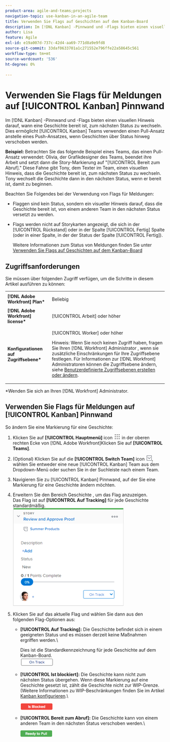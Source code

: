 ```yaml
---
product-area: agile-and-teams;projects
navigation-topic: use-kanban-in-an-agile-team
title: Verwenden Sie Flags auf Geschichten auf dem Kanban-Board
description: Im [!DNL Kanban] -Pinnwand und -Flags bieten einen visuellen Hinweis darauf, wann eine Geschichte bereit ist, zum nächsten Status zu wechseln. Dies ermöglicht Kanban-Teams, beim Verschieben von Geschichten über Status hinweg einen "Pull"-Ansatz anstelle eines "Push"-Ansatzes zu verwenden.
author: Lisa
feature: Agile
exl-id: e19a007d-737c-42d4-aa69-771d8a9e9fd8
source-git-commit: 33daf0633701a1c271552e796ffe22a58645c561
workflow-type: tm+mt
source-wordcount: '536'
ht-degree: 0%

---
```


# Verwenden Sie Flags für Meldungen auf [!UICONTROL Kanban] Pinnwand

Im [!DNL Kanban] -Pinnwand und -Flags bieten einen visuellen Hinweis darauf, wann eine Geschichte bereit ist, zum nächsten Status zu wechseln. Dies ermöglicht [!UICONTROL Kanban] Teams verwenden einen Pull-Ansatz anstelle eines Push-Ansatzes, wenn Geschichten über Status hinweg verschoben werden.

**Beispiel:** Betrachten Sie das folgende Beispiel eines Teams, das einen Pull-Ansatz verwendet: Olivia, der Grafikdesigner des Teams, beendet ihre Arbeit und setzt dann die Story-Markierung auf &quot;[!UICONTROL Bereit zum Abruf].&quot; Diese Fahne gibt Tony, dem Texter im Team, einen visuellen Hinweis, dass die Geschichte bereit ist, zum nächsten Status zu wechseln. Tony wechselt die Geschichte dann in den nächsten Status, wenn er bereit ist, damit zu beginnen.

Beachten Sie Folgendes bei der Verwendung von Flags für Meldungen:

* Flaggen sind kein Status, sondern ein visueller Hinweis darauf, dass die Geschichte bereit ist, von einem anderen Team in den nächsten Status versetzt zu werden.
* Flags werden nicht auf Storykarten angezeigt, die sich in der [!UICONTROL Rückstand] oder in der Spalte [!UICONTROL Fertig] Spalte (oder in einer Spalte, in der der Status der Spalte [!UICONTROL Fertig]).

   Weitere Informationen zum Status von Meldungen finden Sie unter [Verwenden Sie Flags auf Geschichten auf dem Kanban-Board](#updating-the-status-of-stories-and-subtasks)

## Zugriffsanforderungen

Sie müssen über folgenden Zugriff verfügen, um die Schritte in diesem Artikel ausführen zu können:

<table style="table-layout:auto"> 
 <col> 
 <col> 
 <tbody> 
  <tr> 
   <td role="rowheader"><strong>[!DNL Adobe Workfront] Plan*</strong></td> 
   <td> <p>Beliebig</p> </td> 
  </tr> 
  <tr> 
   <td role="rowheader"><strong>[!DNL Adobe Workfront] license*</strong></td> 
   <td> <p>[!UICONTROL Arbeit] oder höher</p> </td> 
  </tr> 
  <tr> 
   <td role="rowheader"><strong>Konfigurationen auf Zugriffsebene*</strong></td> 
   <td> <p>[!UICONTROL Worker] oder höher</p> <p>Hinweis: Wenn Sie noch keinen Zugriff haben, fragen Sie Ihren [!DNL Workfront] Administrator , wenn sie zusätzliche Einschränkungen für Ihre Zugriffsebene festlegen. Für Informationen zur [!DNL Workfront] Administratoren können die Zugriffsebene ändern, siehe <a href="../../administration-and-setup/add-users/configure-and-grant-access/create-modify-access-levels.md" class="MCXref xref">Benutzerdefinierte Zugriffsebenen erstellen oder ändern</a>.</p> </td> 
  </tr> 
 </tbody> 
</table>

&#42;Wenden Sie sich an Ihren [!DNL Workfront] Administrator.

## Verwenden Sie Flags für Meldungen auf [!UICONTROL Kanban] Pinnwand

So ändern Sie eine Markierung für eine Geschichte:

1. Klicken Sie auf **[!UICONTROL Hauptmenü]** icon ![](assets/main-menu-icon.png) in der oberen rechten Ecke von [!DNL Adobe Workfront]Klicken Sie auf **[!UICONTROL Teams]**.

1. (Optional) Klicken Sie auf die **[!UICONTROL Switch Team]** icon ![Symbol &quot;Team wechseln&quot;](assets/switch-team-icon.png), wählen Sie entweder eine neue [!UICONTROL Kanban] Team aus dem Dropdown-Menü oder suchen Sie in der Suchleiste nach einem Team.

1. Navigieren Sie zu [!UICONTROL Kanban] Pinnwand, auf der Sie eine Markierung für eine Geschichte ändern möchten.
1. Erweitern Sie den Bereich Geschichte , um das Flag anzuzeigen.\
   Das Flag ist auf **[!UICONTROL Auf Tracking]** für jede Geschichte standardmäßig.\
   ![Kanban-Karte](assets/agile-storycard-kanban-2021-350x308.png)

1. Klicken Sie auf das aktuelle Flag und wählen Sie dann aus den folgenden Flag-Optionen aus:

   * **[!UICONTROL Auf Tracking]:** Die Geschichte befindet sich in einem geeigneten Status und es müssen derzeit keine Maßnahmen ergriffen werden.\

      Dies ist die Standardkennzeichnung für jede Geschichte auf dem Kanban-Board.\
      ![kanban_flag_ontrack.png](assets/kanban-flag-ontrack.png)

   * **[!UICONTROL Ist blockiert]:** Die Geschichte kann nicht zum nächsten Status übergehen. Wenn diese Markierung auf eine Geschichte gesetzt ist, zählt die Geschichte nicht zur WIP-Grenze. (Weitere Informationen zu WIP-Beschränkungen finden Sie im Artikel [Kanban konfigurieren](../../agile/get-started-with-agile-in-workfront/configure-kanban.md).\

      ![kanban_flag_block.png](assets/kanban-flag-blocked.png)

   * **[!UICONTROL Bereit zum Abruf]:** Die Geschichte kann von einem anderen Team in den nächsten Status verschoben werden.\

      ![kanban_flag_ready.png](assets/kanban-flag-ready.png)
